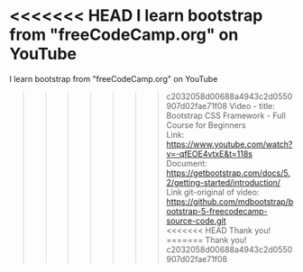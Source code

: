 <<<<<<< HEAD
I learn bootstrap from "freeCodeCamp.org" on YouTube
=======
I learn bootstrap from "freeCodeCamp.org" on YouTube  
>>>>>>> c2032058d00688a4943c2d0550907d02fae71f08
Video - title: Bootstrap CSS Framework - Full Course for Beginners  
Link: https://www.youtube.com/watch?v=-qfEOE4vtxE&t=118s  
Document: https://getbootstrap.com/docs/5.2/getting-started/introduction/  
Link git-original of video: https://github.com/mdbootstrap/bootstrap-5-freecodecamp-source-code.git  
<<<<<<< HEAD
Thank you!
=======
Thank you!  
>>>>>>> c2032058d00688a4943c2d0550907d02fae71f08
